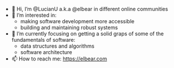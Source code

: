 - 👋 Hi, I’m @LucianU a.k.a @elbear in different online communities
- 👀 I’m interested in:
     - making software development more accessible 
     - building and maintaining robust systems
- 🌱 I’m currently focusing on getting a solid graps of some of the fundamentals of software: 
     - data structures and algorithms
     - software architecture
- 📫 How to reach me: https://elbear.com

<!---
LucianU/LucianU is a ✨ special ✨ repository because its `README.md` (this file) appears on your GitHub profile.
You can click the Preview link to take a look at your changes.
--->

